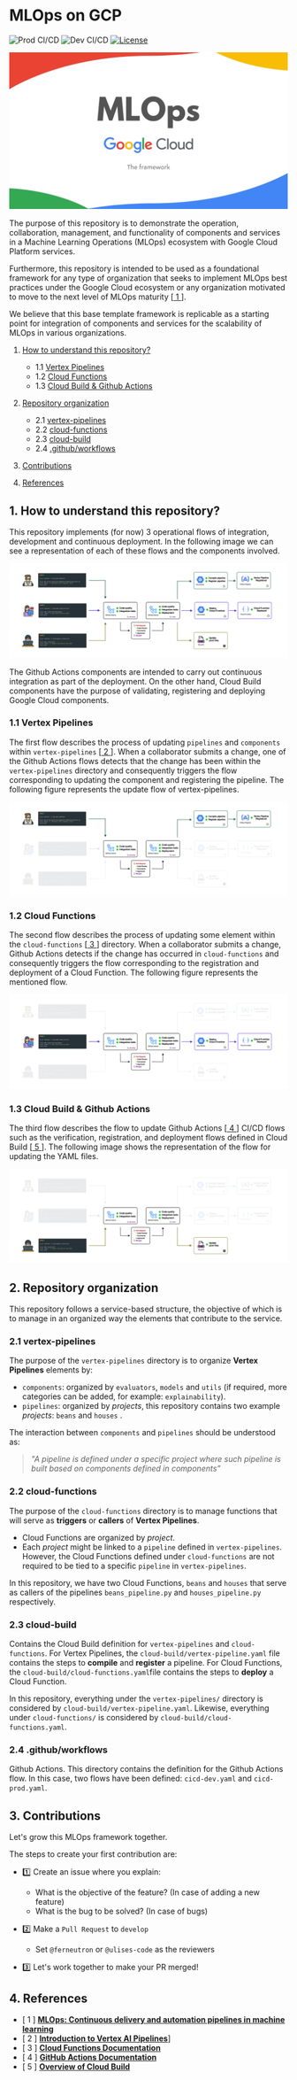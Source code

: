 # MLOps on GCP

![Prod CI/CD](https://github.com/ferneutron/mlops-gcp/actions/workflows/cicd-prod.yaml/badge.svg)
![Dev CI/CD](https://github.com/ferneutron/mlops-gcp/actions/workflows/cicd-dev.yaml/badge.svg)
[![License](https://img.shields.io/badge/License-Apache%202.0-blue.svg)](LICENSE)

![mlops](docs/img/mlops.jpg)

The purpose of this repository is to demonstrate the operation, collaboration, management, and functionality of components and services in a Machine Learning Operations (MLOps) ecosystem with Google Cloud Platform services.

Furthermore, this repository is intended to be used as a foundational framework for any type of organization that seeks to implement MLOps best practices under the Google Cloud ecosystem or any organization motivated to move to the next level of MLOps maturity [[ 1 ](https://cloud.google.com/architecture/mlops-continuous-delivery-and-automation-pipelines-in-machine-learning)].

We believe that this base template framework is replicable as a starting point for integration of components and services for the scalability of MLOps in various organizations.

1. [How to understand this repository?](#1-how-to-understand-this-repository)
    - 1.1 [Vertex Pipelines](#11-vertex-pipelines)
    - 1.2 [Cloud Functions](#12-cloud-functions)
    - 1.3 [Cloud Build & Github Actions](#13-cloud-build--github-actions)
3. [Repository organization](#2-repository-organization)
    - 2.1 [vertex-pipelines](#21-vertex-pipelines)
    - 2.2 [cloud-functions](#22-cloud-functions)
    - 2.3 [cloud-build](#23-cloud-build)
    - 2.4 [.github/workflows](#24-githubworkflows)
3. [Contributions](#3-contributions)

4. [References](#4-references)

## 1. How to understand this repository?

This repository implements (for now) 3 operational flows of integration, development and continuous deployment. In the following image we can see a representation of each of these flows and the components involved.

![workflow](docs/img/full-flow.jpg)

The Github Actions components are intended to carry out continuous integration as part of the deployment. On the other hand, Cloud Build components have the purpose of validating, registering and deploying Google Cloud components.

### 1.1 Vertex Pipelines

The first flow describes the process of updating `pipelines` and `components` within `vertex-pipelines` [[ 2 ](https://cloud.google.com/vertex-ai/docs/pipelines/introduction)]. When a collaborator submits a change, one of the Github Actions flows detects that the change has been within the `vertex-pipelines` directory and consequently triggers the flow corresponding to updating the component and registering the pipeline. The following figure represents the update flow of vertex-pipelines.

![workflow](docs/img/first-flow.jpg)

### 1.2 Cloud Functions
The second flow describes the process of updating some element within the `cloud-functions` [[ 3 ](https://cloud.google.com/functions/docs)] directory. When a collaborator submits a change, Github Actions detects if the change has occurred in `cloud-functions` and consequently triggers the flow corresponding to the registration and deployment of a Cloud Function. The following figure represents the mentioned flow.

![workflow](docs/img/second-flow.jpg)

### 1.3 Cloud Build & Github Actions

The third flow describes the flow to update Github Actions [[ 4 ](https://docs.github.com/en/actions)] CI/CD flows such as the verification, registration, and deployment flows defined in Cloud Build [[ 5 ](https://cloud.google.com/build/docs/overview)]. The following image shows the representation of the flow for updating the YAML files.

![workflow](docs/img/thrid-flow.jpg)

## 2. Repository organization

This repository follows a service-based structure, the objective of which is to manage in an organized way the elements that contribute to the service.

### 2.1 vertex-pipelines

The purpose of the `vertex-pipelines` directory is to organize **Vertex Pipelines** elements by:

- `components`: organized by `evaluators`, `models` and `utils`  (if required, more categories can be added, for example: `explainability`).
- `pipelines`: organized by *projects*, this repository contains two example *projects*: `beans` and `houses` .

The interaction between `components` and `pipelines` should be understood as:

> *"A pipeline is defined under a specific project where such pipeline is built based on components defined in components”*
>

### 2.2 cloud-functions

The purpose of the `cloud-functions` directory is to manage functions that will serve as **triggers** or **callers** of **Vertex Pipelines**.

- Cloud Functions are organized by *project*.
- Each *project* might be linked to a `pipeline` defined in `vertex-pipelines`. However, the Cloud Functions defined under  `cloud-functions` are not required to be tied to a specific `pipeline` in `vertex-pipelines`.

In this repository, we have two Cloud Functions, `beans` and `houses` that serve as callers of the pipelines `beans_pipeline.py` and `houses_pipeline.py` respectively.

### 2.3 cloud-build

Contains the Cloud Build definition for `vertex-pipelines` and `cloud-functions`. For Vertex Pipelines, the `cloud-build/vertex-pipeline.yaml` file contains the steps to **compile** and **register** a pipeline. For Cloud Functions, the `cloud-build/cloud-functions.yaml`file contains the steps to **deploy** a Cloud Function.

In this repository, everything under the `vertex-pipelines/` directory is considered by `cloud-build/vertex-pipeline.yaml`. Likewise, everything under `cloud-functions/` is considered by `cloud-build/cloud-functions.yaml`.

### 2.4 .github/workflows

Github Actions. This directory contains the definition for the Github Actions flow. In this case, two flows have been defined: `cicd-dev.yaml` and `cicd-prod.yaml`.

## 3. Contributions

Let's grow this MLOps framework together.

The steps to create your first contribution are:

- 1️⃣ Create an issue where you explain:
  - What is the objective of the feature? (In case of adding a new feature)
  - What is the bug to be solved? (In case of bugs)

- 2️⃣ Make a `Pull Request` to `develop`
  - Set `@ferneutron` or `@ulises-code` as the reviewers

- 3️⃣ Let's work together to make your PR merged!

## 4. References

- [ 1 ] [**MLOps: Continuous delivery and automation pipelines in machine learning**](https://cloud.google.com/architecture/mlops-continuous-delivery-and-automation-pipelines-in-machine-learning)
- [ 2 ] [**Introduction to Vertex AI Pipelines**](https://cloud.google.com/vertex-ai/docs/pipelines/introduction)]
- [ 3 ] [**Cloud Functions Documentation**](https://cloud.google.com/functions/docs)
- [ 4 ] [**GitHub Actions Documentation**](https://docs.github.com/en/actions)
- [ 5 ] [**Overview of Cloud Build**](https://cloud.google.com/build/docs/overview)
